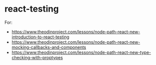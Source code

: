 # react-testing

For:
- https://www.theodinproject.com/lessons/node-path-react-new-introduction-to-react-testing
- https://www.theodinproject.com/lessons/node-path-react-new-mocking-callbacks-and-components
- https://www.theodinproject.com/lessons/node-path-react-new-type-checking-with-proptypes